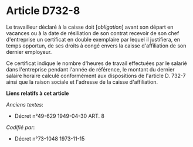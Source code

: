 # Article D732-8

Le travailleur déclaré à la caisse doit [*obligation*] avant son départ en vacances ou à la date de résiliation de son
contrat recevoir de son chef d'entreprise un certificat en double exemplaire par lequel il justifiera, en temps opportun, de
ses droits à congé envers la caisse d'affiliation de son dernier employeur.

Ce certificat indique le nombre d'heures de travail effectuées par le salarié dans l'entreprise pendant l'année de référence,
le montant du dernier salaire horaire calculé conformément aux dispositions de l'article D. 732-7 ainsi que la raison sociale
et l'adresse de la caisse d'affiliation.

**Liens relatifs à cet article**

_Anciens textes_:

  - Décret n°49-629 1949-04-30 ART. 8

_Codifié par_:

  - Décret n°73-1048 1973-11-15

